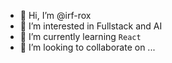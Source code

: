 - 👋 Hi, I’m @irf-rox
- 👀 I’m interested in Fullstack and AI
- 🌱 I’m currently learning `React`
- 💞️ I’m looking to collaborate on ...

<!---
irf-rox/irf-rox is a ✨ special ✨ repository because its `README.md` (this file) appears on your GitHub profile.
You can click the Preview link to take a look at your changes.
--->
